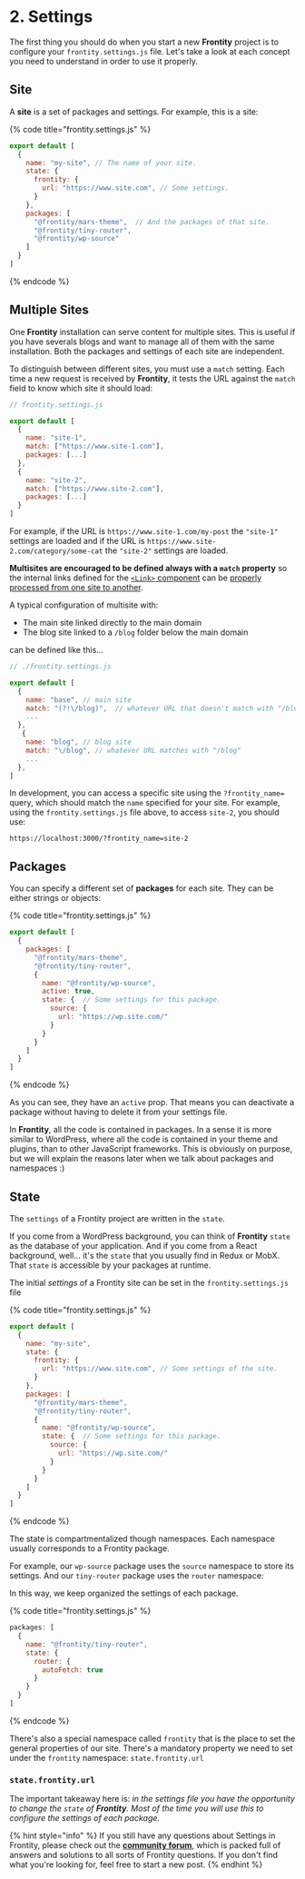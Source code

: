 # 2. Settings

The first thing you should do when you start a new **Frontity** project is to configure your `frontity.settings.js` file. Let's take a look at each concept you need to understand in order to use it properly.

## Site

A **site** is a set of packages and settings. For example, this is a site:

{% code title="frontity.settings.js" %}
```javascript
export default [
  {
    name: "my-site", // The name of your site.
    state: {
      frontity: {
        url: "https://www.site.com", // Some settings.
      }
    },
    packages: [
      "@frontity/mars-theme",  // And the packages of that site.
      "@frontity/tiny-router",
      "@frontity/wp-source"
    ]
  }
]
```
{% endcode %}

## Multiple Sites

One **Frontity** installation can serve content for multiple sites. This is useful if you have severals blogs and want to manage all of them with the same installation. Both the packages and settings of each site are independent.

To distinguish between different sites, you must use a `match` setting. Each time a new request is received by **Frontity**, it tests the URL against the `match` field to know which site it should load:

```javascript
// frontity.settings.js

export default [
  {
    name: "site-1",
    match: ["https://www.site-1.com"],
    packages: [...]
  },
  {
    name: "site-2",
    match: ["https://www.site-2.com"],
    packages: [...]
  }
]
```

For example, if the URL is `https://www.site-1.com/my-post` the `"site-1"` settings are loaded and if the URL is `https://www.site-2.com/category/some-cat` the `"site-2"` settings are loaded.

**Multisites are encouraged to be defined always with a `match` property** so the internal links defined for the [`<Link>` component](https://api.frontity.org/frontity-packages/collections-packages/components#link) can be [properly processed from one site to another](https://github.com/frontity/frontity/pull/625#pullrequestreview-550228515). 

A typical configuration of multisite with:
-  The main site linked directly to the main domain 
-  The blog site linked to a `/blog` folder below the main domain 

can be defined like this...

```js
// ./frontity.settings.js

export default [
  {
    name: "base", // main site
    match: "(?!\/blog)",  // whatever URL that doesn't match with "/blog" 
    ... 
  },
   {
    name: "blog", // blog site
    match: "\/blog", // whatever URL matches with "/blog" 
    ... 
  },
]
```

In development, you can access a specific site using the `?frontity_name=` query, which should match the `name` specified for your site. For example, using the `frontity.settings.js` file above, to access `site-2`, you should use:

```text
https://localhost:3000/?frontity_name=site-2
```

## Packages

You can specify a different set of **packages** for each site. They can be either strings or objects:

{% code title="frontity.settings.js" %}
```javascript
export default [
  {
    packages: [
      "@frontity/mars-theme",
      "@frontity/tiny-router",
      {
        name: "@frontity/wp-source",
        active: true,
        state: {  // Some settings for this package.
          source: {
            url: "https://wp.site.com/"
          }
        }
      }
    ]
  }
]
```
{% endcode %}

As you can see, they have an `active` prop. That means you can deactivate a package without having to delete it from your settings file.

In **Frontity**, all the code is contained in packages. In a sense it is more similar to WordPress, where all the code is contained in your theme and plugins, than to other JavaScript frameworks. This is obviously on purpose, but we will explain the reasons later when we talk about packages and namespaces :\)

## State

The `settings` of a Frontity project are written in the `state`.

If you come from a WordPress background, you can think of **Frontity** `state` as the database of your application. And if you come from a React background, well... it's the `state` that you usually find in Redux or MobX. That `state` is accessible by your packages at runtime.

The initial _settings_ of a Frontity site can be set in the `frontity.settings.js` file

{% code title="frontity.settings.js" %}
```javascript
export default [
  {
    name: "my-site",
    state: {
      frontity: {
        url: "https://www.site.com", // Some settings of the site.
      }
    },
    packages: [
      "@frontity/mars-theme",
      "@frontity/tiny-router",
      {
        name: "@frontity/wp-source",
        state: {  // Some settings for this package.
          source: {
            url: "https://wp.site.com/"
          }
        }
      }
    ]
  }
]
```
{% endcode %}

The state is compartmentalized though namespaces. Each namespace usually corresponds to a Frontity package.

For example, our `wp-source` package uses the `source` namespace to store its settings. And our `tiny-router` package uses the `router` namespace:

In this way, we keep organized the settings of each package.

{% code title="frontity.settings.js" %}
```javascript
packages: [
  {
    name: "@frontity/tiny-router",
    state: {
      router: {
        autoFetch: true
      }
    }
  }
]
```
{% endcode %}

There's also a special namespace called `frontity` that is the place to set the general properties of our site. There's a mandatory property we need to set under the `frontity` namespace: `state.frontity.url`

### `state.frontity.url`

The important takeaway here is: _in the settings file you have the opportunity to change the `state` of **Frontity**. Most of the time you will use this to configure the settings of each package._

{% hint style="info" %}
If you still have any questions about Settings in Frontity, please check out the [**community forum**](https://community.frontity.org), which is packed full of answers and solutions to all sorts of Frontity questions. If you don't find what you're looking for, feel free to start a new post.
{% endhint %}

